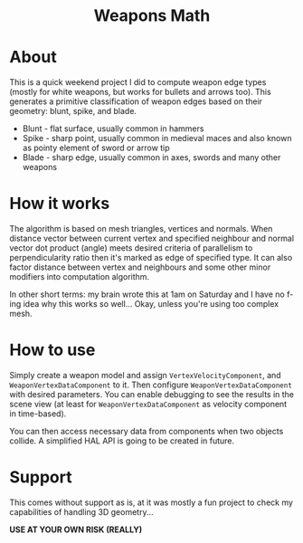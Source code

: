 ﻿<div align="center">
  <h1>Weapons Math</h1>
</div>

# About

This is a quick weekend project I did to compute weapon edge types (mostly for white weapons, but works for bullets 
and arrows too). This generates a primitive classification of weapon edges based on their geometry: blunt, spike, 
and blade.

* Blunt - flat surface, usually common in hammers
* Spike - sharp point, usually common in medieval maces and also known as pointy element of sword or arrow tip
* Blade - sharp edge, usually common in axes, swords and many other weapons

# How it works

The algorithm is based on mesh triangles, vertices and normals. When distance vector between current vertex and 
specified neighbour and normal vector dot product (angle) meets desired criteria of parallelism to perpendicularity 
ratio then it's marked as edge of specified type.
It can also factor distance between vertex and neighbours and some other minor modifiers into computation algorithm.

In other short terms: my brain wrote this at 1am on Saturday and I have no f-ing idea why this works so well...
Okay, unless you're using too complex mesh.

# How to use

Simply create a weapon model and assign `VertexVelocityComponent`, and `WeaponVertexDataComponent` to it.
Then configure `WeaponVertexDataComponent` with desired parameters. You can enable debugging to see the results
in the scene view (at least for `WeaponVertexDataComponent` as velocity component in time-based).

You can then access necessary data from components when two objects collide. A simplified HAL API is going to be 
created in future.

# Support

This comes without support as is, at it was mostly a fun project to check my capabilities of handling 3D geometry...

**USE AT YOUR OWN RISK (REALLY)**